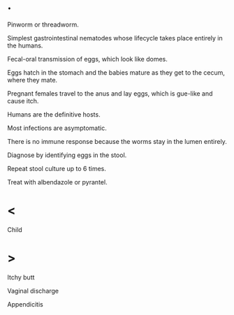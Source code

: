 # .

Pinworm or threadworm.

Simplest gastrointestinal nematodes whose lifecycle takes place entirely in the humans.

Fecal-oral transmission of eggs, which look like domes.

Eggs hatch in the stomach and the babies mature as they get to the cecum, where they mate.

Pregnant females travel to the anus and lay eggs, which is gue-like and cause itch.

Humans are the definitive hosts.

Most infections are asymptomatic.

There is no immune response because the worms stay in the lumen entirely.

Diagnose by identifying eggs in the stool.

Repeat stool culture up to 6 times.

Treat with albendazole or pyrantel.

# <

Child

# >

Itchy butt

Vaginal discharge

Appendicitis
